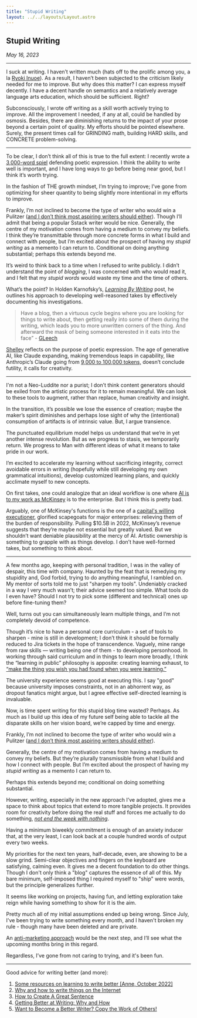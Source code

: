 ```yaml
---
title: "Stupid Writing"
layout: ../../layouts/Layout.astro
---
```


<h2> Stupid Writing </h2>
<p><i>May 16, 2023</i></p>

---

I suck at writing. I haven’t written much (hats off to the prolific among you, a la [Ryoki Inuoe](https://www.notion.so/Stupid-Writing-c6410076538649e9b3a63a5977650284)). As a result, I haven’t been subjected to the criticism likely needed for me to improve. But why does this matter? I can express myself decently. I have a decent handle on semantics and a relatively average language arts education, which should be sufficient. Right?

Subconsciously, I wrote off writing as a skill worth actively trying
to improve. All the improvement I needed, if any at all, could be 
handled by osmosis. Besides, there are diminishing returns
to the impact of your prose beyond a certain point of quality. My 
efforts should be pointed elsewhere. Surely, the present times call for 
GRINDING math, building HARD skills, and CONCRETE problem-solving.

---

To be clear, I don’t think all of this is true to the full extent: I recently wrote a [3,000-word spiel](https://www.hamidah.me/posts/poetrydefence/) defending poetic expression. I think the ability to write well is important, and I have long ways to go before being near good, but I think it’s worth trying. 

In the fashion of THE growth mindset, I’m trying to improve; I’ve gone from optimizing for sheer quantity to being slightly more intentional in my efforts to improve. 

Frankly, I’m not inclined to become the type of writer who would win a Pulitzer ([and I don’t think most aspiring writers should either](https://malwarwickonbooks.com/how-much-is-a-pulitzer-prize-worth/)). Though I’ll admit that being a popular Sstack writer would be nice. Generally, the centre of my motivation comes from having a medium to convey my beliefs. I think they’re transmittable through more concrete forms in what I build and connect with people, but I’m excited about the prospect of having my *stupid writing* as a memento I can return to. Conditional on doing anything substantial; perhaps this extends beyond me.

It’s weird to think back to a time when I refused to write publicly. I didn’t understand the point of *blogging*, I was concerned with who would read it, and I felt that my *stupid words* would waste my time and the time of others. 

What’s the point? In Holden Karnofsky’s, [*Learning By Writing*](https://www.cold-takes.com/learning-by-writing/) post, he outlines his approach to developing well-reasoned takes by effectively documenting his investigations.

>Have a blog, then a virtuous cycle begins where you are looking for things to write about, then getting really into some of them during the writing, which leads you to more unwritten corners of the thing. And afterward the mask of being someone interested in it eats into the face” - [GLeech](https://www.gleech.org/hype#:~:text=Have%20a%20blog%2C%20then%20a%20virtuous%20cycle%20begins%20where%20you%20are%20looking%20for%20things%20to%20write%20about%2C%20then%20getting%20really%20into%20some%20of%20them%20during%20the%20writing%2C%20which%20leads%20you%20to%20more%20unwritten%20corners%20of%20the%20thing.%20And%20afterward%20the%20mask%20of%20being%20someone%20interested%20in%20it%20eats%20into%20the%20face) 

[Shelley](https://www.poetryfoundation.org/articles/69388/a-defence-of-poetry) reflects on the purpose of poetic expression. The age of generative AI, like Claude expanding, making tremendous leaps in capability, like Anthropic’s Claude going from [9,000 to 100,000 tokens,](https://www.anthropic.com/index/100k-context-windows) doesn’t conclude futility, it calls for creativity. 

---

I'm not a Neo-Luddite nor a purist;  I don’t think content generators should be exiled from the artistic process for it to remain meaningful. We can look to these tools to augment, rather than replace, human creativity and insight.

In the transition, it’s possible we lose the essence of creation; maybe the maker’s spirit diminishes and perhaps lose sight of why the (intentional) consumption of artifacts is of intrinsic value. But, I argue transience. 

The punctuated equilibrium model helps us understand that we’re in yet another intense revolution. But as we progress to stasis, we temporarily return. We progress to Man with different ideas of what it means to take pride in our work.

I’m excited to accelerate my learning without sacrificing integrity, correct avoidable errors in writing (hopefully while still developing my own grammatical intuitions), develop customized learning plans, and quickly acclimate myself to new concepts.

On first takes, one could analogize that an ideal workflow is one where [AI is to my work as McKinsey](https://www.newyorker.com/science/annals-of-artificial-intelligence/will-ai-become-the-new-mckinsey) is to the enterprise. But I think this is pretty bad.

Arguably, one of McKinsey's functions is the one of a [capital's willing executioner](https://www.currentaffairs.org/2019/02/mckinsey-company-capitals-willing-executioners#:~:text=An%20insider's%20perspective%20on%20how,spreads%20the%20gospel%20of%20capitalism%E2%80%A6&text=The%20author%20of%20this%20piece%20has%20chosen%20to%20maintain%20anonymity.), glorified scapegoats for major enterprises: relieving them of the burden of responsibility.  Pulling $10.5B in 2022, McKinsey’s revenue suggests that they’re maybe not essential but greatly valued. But we shouldn’t want deniable plausibility at the mercy of AI. Artistic ownership is something to grapple with as things develop. I don’t have well-formed takes, but something to think about.

---

A few months ago, keeping with personal tradition, I was in the valley of despair, this time with company. Haunted by the feat that is remedying my stupidity and, God forbid, trying to do anything meaningful, I rambled on. My mentor of sorts told me to just "sharpen my tools".  Undeniably cracked in a way I very much wasn’t; their advice seemed too simple. What tools do I even have? Should I not try to pick some (different and technical) ones up before fine-tuning them?

Well, turns out you can simultaneously learn multiple things, and I’m not completely devoid of competence. 

Though it’s nice to have a personal core curriculum  - a set of tools to sharpen - mine is still in development; I don’t think it should be formally reduced to Jira tickets in the hope of transcendence. Vaguely, mine range from raw skills — writing being one of them - to developing personhood.  In working through said curriculum and in things to learn more broadly, I think the “learning in public” philosophy is apposite: creating learning exhaust, to [“make the thing you wish you had found when you were learning.”](https://www.notion.so/Stupid-Writing-c6410076538649e9b3a63a5977650284)

The university experience seems good at executing this. I say "good" because university imposes constraints, not in an abhorrent way, as dropout fanatics might argue, but I agree effective self-directed learning is invaluable. 

Now, is time spent writing for this stupid blog time wasted? Perhaps. As much as I build up this idea of my future self being able to tackle all the disparate skills on her vision board, we’re capped by time and energy. 

Frankly, I’m not inclined to become the type of writer who would win a Pulitzer ([and I don’t think most aspiring writers should either](https://malwarwickonbooks.com/how-much-is-a-pulitzer-prize-worth/)). 

Generally, the centre of my motivation comes from having a medium to convey my beliefs. But they’re plurally transmissible from what I build and how I connect with people. But I’m excited about the prospect of having my *stupid writing* as a memento I can return to. 

Perhaps this extends beyond me; conditional on doing something substantial.

However, writing, especially in the new approach I’ve adopted, gives me a space to think about topics that extend to more tangible projects. It provides room for creativity before doing the real stuff and forces me actually to do something, *[not end the week with nothing](https://training.kalzumeus.com/newsletters/archive/do-not-end-the-week-with-nothing?curius=1417,2642,2438)*. 

Having a minimum biweekly commitment is enough of an anxiety inducer that, at the very least, I can look back at a couple hundred words of output every two weeks. 

My priorities for the next ten years, half-decade, even, are showing to be a slow grind. Semi-clear objectives and fingers on the keyboard are satisfying, calming even. It gives me a decent foundation to do other things. Though I don't only think a "blog" captures the essence of all of this. My bare minimum, self-imposed thing I required myself to "ship" were words, but the principle generalizes further.

It seems like working on projects, having fun, and letting exploration take reign while having something to show for it is the aim.

Pretty much all of my initial assumptions ended up being wrong. Since July, I've been trying to write something every month, and I haven't broken my rule - though many have been deleted and are private. 

An [anti-marketing approach](https://notes.nicolevanderhoeven.com/Anti-marketing) would be the next step, and I’ll see what the upcoming months bring in this regard. 

Regardless, I’ve gone from not caring to trying, and it's been fun.

---

Good advice for writing better (and more):
1. [Some resources on learning to write better [Anne, October 2022]](https://docs.google.com/document/d/1WloTECTLIuP2hSzkUKutD286U5hIOQjZszEGAE0H8HA/edit)
2. [Why and how to write things on the Internet](https://www.benkuhn.net/writing/)
3. [How to Create A Great Sentence](https://thenarrativearc.org/sentence-and-syntax)
4. [Getting Better at Writing: Why and How](https://forum.effectivealtruism.org/posts/PgQdvoPRxZbw7Kqxu/getting-better-at-writing-why-and-how)
5. [Want to Become a Better Writer? Copy the Work of Others!](https://www.artofmanliness.com/career-wealth/career/want-to-become-a-better-writer-copy-the-work-of-others/?curius=2438) 
